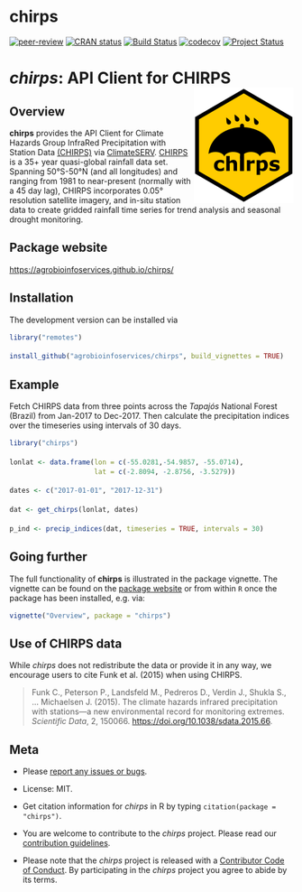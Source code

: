 # chirps

<!-- badges: start -->
[![peer-review](https://badges.ropensci.org/360_status.svg)](https://github.com/ropensci/software-review/issues/357)
[![CRAN status](https://www.r-pkg.org/badges/version/chirps)](https://cran.r-project.org/package=chirps)
[![Build Status](https://travis-ci.org/agrobioinfoservices/chirps.svg?branch=master)](https://travis-ci.org/agrobioinfoservices/chirps)
[![codecov](https://codecov.io/gh/agrobioinfoservices/chirps/master.svg)](https://codecov.io/github/agrobioinfoservices/chirps?branch=master)
[![Project Status](https://www.repostatus.org/badges/latest/active.svg)](https://www.repostatus.org/#active)
<!-- badges: end -->

# *chirps*: API Client for CHIRPS <img align="right" src="man/figures/logo.png">

## Overview

**chirps** provides the API Client for Climate Hazards Group InfraRed Precipitation with Station Data [(CHIRPS)](https://www.chc.ucsb.edu/data/chirps) via [ClimateSERV](https://climateserv.readthedocs.io/en/latest/index.html). [CHIRPS](https://www.chc.ucsb.edu/data/chirps) is a 35+ year quasi-global rainfall data set. Spanning 50°S-50°N (and all longitudes) and ranging from 1981 to near-present (normally with a 45 day lag), CHIRPS incorporates 0.05° resolution satellite imagery, and in-situ station data to create gridded rainfall time series for trend analysis and seasonal drought monitoring.

## Package website

<https://agrobioinfoservices.github.io/chirps/>

## Installation

The development version can be installed via

``` r
library("remotes")

install_github("agrobioinfoservices/chirps", build_vignettes = TRUE)
```

## Example

Fetch CHIRPS data from three points across the *Tapajós* National Forest (Brazil) from Jan-2017 to Dec-2017. Then calculate the precipitation indices over the timeseries using intervals of 30 days.

``` r
library("chirps")

lonlat <- data.frame(lon = c(-55.0281,-54.9857, -55.0714),
                     lat = c(-2.8094, -2.8756, -3.5279))

dates <- c("2017-01-01", "2017-12-31")

dat <- get_chirps(lonlat, dates)

p_ind <- precip_indices(dat, timeseries = TRUE, intervals = 30)
```

## Going further

The full functionality of **chirps** is illustrated in the package vignette. The vignette can be found on the [package website](https://agrobioinfoservices.github.io/chirps/) or from within `R` once the package has been installed, e.g. via: 

``` r
vignette("Overview", package = "chirps")
```

## Use of CHIRPS data

While *chirps* does not redistribute the data or provide it in any way, we encourage users to cite Funk et al. (2015) when using CHIRPS.

> Funk C., Peterson P., Landsfeld M., Pedreros D., Verdin J., Shukla S., … Michaelsen J. (2015). The climate hazards infrared precipitation with stations—a new environmental record for monitoring extremes. *Scientific Data*, 2, 150066. <https://doi.org/10.1038/sdata.2015.66>.

## Meta

  - Please [report any issues or bugs](https://github.com/agrobioinfoservices/chirps/issues).

  - License: MIT.

  - Get citation information for *chirps* in R by typing `citation(package = "chirps")`.

  - You are welcome to contribute to the *chirps* project. Please read our [contribution guidelines](CONTRIBUTING.md).

  - Please note that the *chirps* project is released with a [Contributor Code of Conduct](CODE_OF_CONDUCT.md). By participating in the *chirps* project you agree to abide by its terms.
